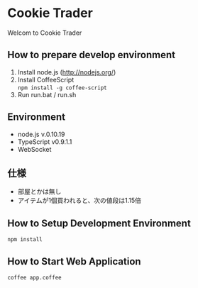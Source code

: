 # Cookie Trader

Welcom to Cookie Trader

## How to prepare develop environment
1. Install node.js (http://nodejs.org/)
2. Install CoffeeScript  
```npm install -g coffee-script```
3. Run run.bat / run.sh

## Environment

- node.js v.0.10.19
- TypeScript v0.9.1.1
- WebSocket

## 仕様

- 部屋とかは無し
- アイテムが1個買われると、次の値段は1.15倍

## How to Setup Development Environment

    npm install


## How to Start Web Application

    coffee app.coffee

